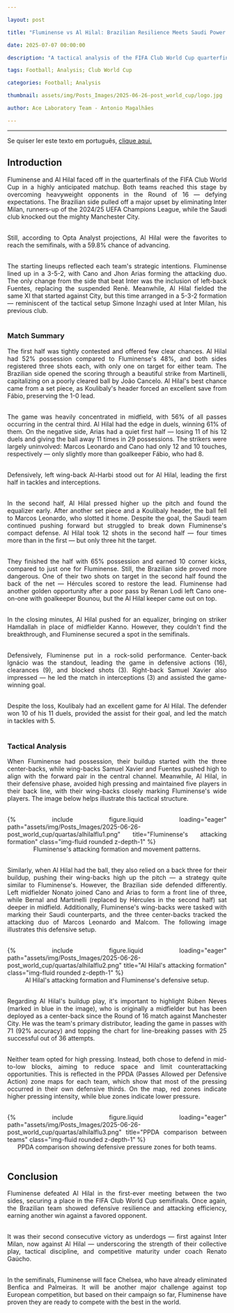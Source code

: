 ```yaml
---

layout: post

title: "Fluminense vs Al Hilal: Brazilian Resilience Meets Saudi Power in Quarterfinal Showdown"

date: 2025-07-07 00:00:00

description: "A tactical analysis of the FIFA Club World Cup quarterfinal clash between Fluminense and Al Hilal, featuring defensive masterclass and strategic battles"

tags: Football; Analysis; Club World Cup

categories: Football; Analysis

thumbnail: assets/img/Posts_Images/2025-06-26-post_world_cup/logo.jpg

author: Ace Laboratory Team - Antonio Magalhães

---
```


---

<p align="justify">

Se quiser ler este texto em português, <a href = "https://ac3lab.github.io/blog/2000/alhilal_flu_pt/"> clique aqui.</a>

</p>

<h2> <b> Introduction </b></h2>

<div style="text-align: justify">

Fluminense and Al Hilal faced off in the quarterfinals of the FIFA Club World Cup in a highly anticipated matchup. Both teams reached this stage by overcoming heavyweight opponents in the Round of 16 — defying expectations. The Brazilian side pulled off a major upset by eliminating Inter Milan, runners-up of the 2024/25 UEFA Champions League, while the Saudi club knocked out the mighty Manchester City. <br/><br/>

Still, according to Opta Analyst projections, Al Hilal were the favorites to reach the semifinals, with a 59.8% chance of advancing. <br/><br/>

The starting lineups reflected each team's strategic intentions. Fluminense lined up in a 3-5-2, with Cano and Jhon Arias forming the attacking duo. The only change from the side that beat Inter was the inclusion of left-back Fuentes, replacing the suspended Renê. Meanwhile, Al Hilal fielded the same XI that started against City, but this time arranged in a 5-3-2 formation — reminiscent of the tactical setup Simone Inzaghi used at Inter Milan, his previous club. <br/><br/>

<h3> <b> Match Summary </b></h3>

The first half was tightly contested and offered few clear chances. Al Hilal had 52% possession compared to Fluminense's 48%, and both sides registered three shots each, with only one on target for either team. The Brazilian side opened the scoring through a beautiful strike from Martinelli, capitalizing on a poorly cleared ball by João Cancelo. Al Hilal's best chance came from a set piece, as Koulibaly's header forced an excellent save from Fábio, preserving the 1-0 lead. <br/><br/>

The game was heavily concentrated in midfield, with 56% of all passes occurring in the central third. Al Hilal had the edge in duels, winning 61% of them. On the negative side, Arias had a quiet first half — losing 11 of his 12 duels and giving the ball away 11 times in 29 possessions. The strikers were largely uninvolved: Marcos Leonardo and Cano had only 12 and 10 touches, respectively — only slightly more than goalkeeper Fábio, who had 8. <br/><br/>

Defensively, left wing-back Al-Harbi stood out for Al Hilal, leading the first half in tackles and interceptions. <br/><br/>

In the second half, Al Hilal pressed higher up the pitch and found the equalizer early. After another set piece and a Koulibaly header, the ball fell to Marcos Leonardo, who slotted it home. Despite the goal, the Saudi team continued pushing forward but struggled to break down Fluminense's compact defense. Al Hilal took 12 shots in the second half — four times more than in the first — but only three hit the target. <br/><br/>

They finished the half with 65% possession and earned 10 corner kicks, compared to just one for Fluminense. Still, the Brazilian side proved more dangerous. One of their two shots on target in the second half found the back of the net — Hércules scored to restore the lead. Fluminense had another golden opportunity after a poor pass by Renan Lodi left Cano one-on-one with goalkeeper Bounou, but the Al Hilal keeper came out on top. <br/><br/>

In the closing minutes, Al Hilal pushed for an equalizer, bringing on striker Hamdallah in place of midfielder Kanno. However, they couldn't find the breakthrough, and Fluminense secured a spot in the semifinals. <br/><br/>

Defensively, Fluminense put in a rock-solid performance. Center-back Ignácio was the standout, leading the game in defensive actions (16), clearances (9), and blocked shots (3). Right-back Samuel Xavier also impressed — he led the match in interceptions (3) and assisted the game-winning goal. <br/><br/>

Despite the loss, Koulibaly had an excellent game for Al Hilal. The defender won 10 of his 11 duels, provided the assist for their goal, and led the match in tackles with 5. <br/><br/>

<h3> <b> Tactical Analysis </b></h3>

When Fluminense had possession, their buildup started with the three center-backs, while wing-backs Samuel Xavier and Fuentes pushed high to align with the forward pair in the central channel. Meanwhile, Al Hilal, in their defensive phase, avoided high pressing and maintained five players in their back line, with their wing-backs closely marking Fluminense's wide players. The image below helps illustrate this tactical structure. <br/><br/>

<div class="row">
    <div class="col-sm-10 offset-sm-1 mt-3 mt-md-0">
        {% include figure.liquid loading="eager" path="assets/img/Posts_Images/2025-06-26-post_world_cup/quartas/alhilalflu1.png" title="Fluminense's attacking formation" class="img-fluid rounded z-depth-1" %}
    </div>
</div>

<center>Fluminense's attacking formation and movement patterns. <br/><br/></center>

Similarly, when Al Hilal had the ball, they also relied on a back three for their buildup, pushing their wing-backs high up the pitch — a strategy quite similar to Fluminense's. However, the Brazilian side defended differently. Left midfielder Nonato joined Cano and Arias to form a front line of three, while Bernal and Martinelli (replaced by Hércules in the second half) sat deeper in midfield. Additionally, Fluminense's wing-backs were tasked with marking their Saudi counterparts, and the three center-backs tracked the attacking duo of Marcos Leonardo and Malcom. The following image illustrates this defensive setup. <br/><br/>

<div class="row">
    <div class="col-sm-10 offset-sm-1 mt-3 mt-md-0">
        {% include figure.liquid loading="eager" path="assets/img/Posts_Images/2025-06-26-post_world_cup/quartas/alhilalflu2.png" title="Al Hilal's attacking formation" class="img-fluid rounded z-depth-1" %}
    </div>
</div>

<center>Al Hilal's attacking formation and Fluminense's defensive setup. <br/><br/></center>

Regarding Al Hilal's buildup play, it's important to highlight Rúben Neves (marked in blue in the image), who is originally a midfielder but has been deployed as a center-back since the Round of 16 match against Manchester City. He was the team's primary distributor, leading the game in passes with 71 (92% accuracy) and topping the chart for line-breaking passes with 25 successful out of 36 attempts. <br/><br/>

Neither team opted for high pressing. Instead, both chose to defend in mid-to-low blocks, aiming to reduce space and limit counterattacking opportunities. This is reflected in the PPDA (Passes Allowed per Defensive Action) zone maps for each team, which show that most of the pressing occurred in their own defensive thirds. On the map, red zones indicate higher pressing intensity, while blue zones indicate lower pressure. <br/><br/>

<div class="row">
    <div class="col-sm-10 offset-sm-1 mt-3 mt-md-0">
        {% include figure.liquid loading="eager" path="assets/img/Posts_Images/2025-06-26-post_world_cup/quartas/alhilalflu3.png" title="PPDA comparison between teams" class="img-fluid rounded z-depth-1" %}
    </div>
</div>

<center>PPDA comparison showing defensive pressure zones for both teams. <br/><br/></center>

<h2> <b> Conclusion </b></h2>

Fluminense defeated Al Hilal in the first-ever meeting between the two sides, securing a place in the FIFA Club World Cup semifinals. Once again, the Brazilian team showed defensive resilience and attacking efficiency, earning another win against a favored opponent. <br/><br/>

It was their second consecutive victory as underdogs — first against Inter Milan, now against Al Hilal — underscoring the strength of their collective play, tactical discipline, and competitive maturity under coach Renato Gaúcho. <br/><br/>

In the semifinals, Fluminense will face Chelsea, who have already eliminated Benfica and Palmeiras. It will be another major challenge against top European competition, but based on their campaign so far, Fluminense have proven they are ready to compete with the best in the world. <br/><br/>

</div>

